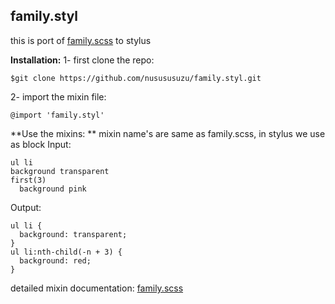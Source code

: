 **family.styl**
-------
this is port of [family.scss](https://github.com/LukyVj/family.scss) to stylus

**Installation:**
1- first clone the repo:

    $git clone https://github.com/nusususuzu/family.styl.git

2- import the mixin file:

    @import 'family.styl'

**Use the mixins: **
mixin name's are same as family.scss, in stylus we use as block 
Input:

    ul li
    background transparent
    first(3)
      background pink

Output:

    ul li {
      background: transparent;
    }
    ul li:nth-child(-n + 3) {
      background: red;
    }

detailed mixin documentation:
  [family.scss](http://lukyvj.github.io/family.scss/)

